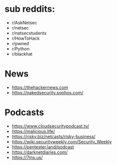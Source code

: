 
# sub reddits:

* r/AskNetsec
* r/netsec
* r/netsecstudents
* r/HowToHack
* r/pwned
* r/Python
* r/blackhat

# News

* https://thehackernews.com
* https://nakedsecurity.sophos.com/

# Podcasts 

* https://www.cloudsecuritypodcast.tv/
* https://malicious.life/
* https://risky.biz/netcasts/risky-business/
* https://wiki.securityweekly.com/Security_Weekly
* https://pentester.land/podcast
* https://darknetdiaries.com/
* https://7ms.us/

